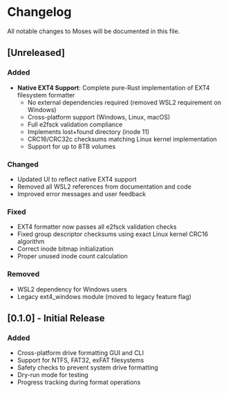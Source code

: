 # Changelog

All notable changes to Moses will be documented in this file.

## [Unreleased]

### Added
- **Native EXT4 Support**: Complete pure-Rust implementation of EXT4 filesystem formatter
  - No external dependencies required (removed WSL2 requirement on Windows)
  - Cross-platform support (Windows, Linux, macOS)
  - Full e2fsck validation compliance
  - Implements lost+found directory (inode 11)
  - CRC16/CRC32c checksums matching Linux kernel implementation
  - Support for up to 8TB volumes

### Changed
- Updated UI to reflect native EXT4 support
- Removed all WSL2 references from documentation and code
- Improved error messages and user feedback

### Fixed
- EXT4 formatter now passes all e2fsck validation checks
- Fixed group descriptor checksums using exact Linux kernel CRC16 algorithm
- Correct inode bitmap initialization
- Proper unused inode count calculation

### Removed
- WSL2 dependency for Windows users
- Legacy ext4_windows module (moved to legacy feature flag)

## [0.1.0] - Initial Release

### Added
- Cross-platform drive formatting GUI and CLI
- Support for NTFS, FAT32, exFAT filesystems
- Safety checks to prevent system drive formatting
- Dry-run mode for testing
- Progress tracking during format operations